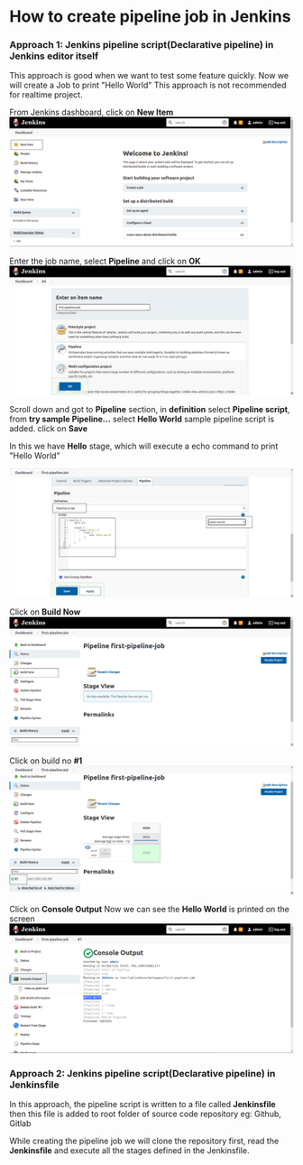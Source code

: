 # How to create pipeline job in Jenkins

### Approach 1: Jenkins pipeline script(Declarative pipeline) in Jenkins editor itself

This approach is good when we want to test some feature quickly. Now we will create a Job to print "Hello World" This approach is not recommended for realtime project.

From Jenkins dashboard, click on **New Item** 
![Jenkins](/content/jenkins/tutorials/pipeline/images/01-first-pipeline-job/jenkins-job-new-item.png)

Enter the job name, select **Pipeline** and click on **OK**
![Jenkins](/content/jenkins/tutorials/pipeline/images/01-first-pipeline-job/jenkins-first-job-create.png)

Scroll down and got to **Pipeline** section, in **definition** select **Pipeline script**, from **try sample Pipeline...** select **Hello World** sample pipeline script is added. click on **Save**

In this we have **Hello** stage, which will execute a echo command to print "Hello World"

![Jenkins](/content/jenkins/tutorials/pipeline/images/01-first-pipeline-job/jenkins-first-job-configuration.png)

Click on **Build Now**
![Jenkins](/content/jenkins/tutorials/pipeline/images/01-first-pipeline-job/jenkins-click-build-now.png)

Click on build no **#1**
![Jenkins](/content/jenkins/tutorials/pipeline/images/01-first-pipeline-job/jenkins-click-on-build-number.png)

Click on **Console Output** Now we can see the **Hello World** is printed on the screen
![Jenkins](/content/jenkins/tutorials/pipeline/images/01-first-pipeline-job/jenkins-click-on-console-output.png)

### Approach 2: Jenkins pipeline script(Declarative pipeline) in Jenkinsfile

In this approach, the pipeline script is written to a file called **Jenkinsfile** then this file is added to root folder of source code repository eg: Github, Gitlab

While creating the pipeline job we will clone the repository first, read the **Jenkinsfile** and execute all the stages defined in the Jenkinsfile.
